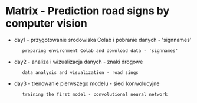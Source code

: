 # Matrix - Prediction road signs by computer vision

* day1 - przygotowanie środowiska Colab i pobranie danych - 'signnames'

         preparing environment Colab and download data - 'signnames'
* day2 - analiza i wizualizacja danych - znaki drogowe

         data analysis and visualization - road sings
* day3 - trenowanie pierwszego modelu - sieci konwolucyjne

         training the first model - convolutional neural network
